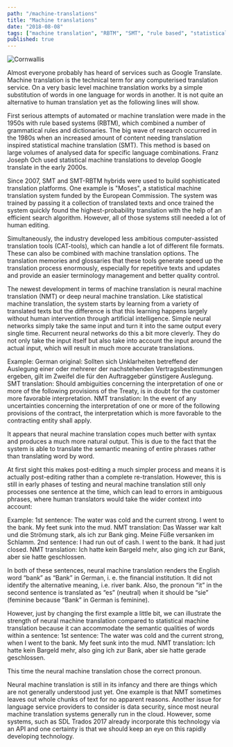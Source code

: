 ```yaml
---
path: "/machine-translations"
title: "Machine translations"
date: "2018-08-08"
tags: ["machine translation", "RBTM", "SMT", "rule based", "statistical machine translation"]
published: true
---
```

![Cornwallis](https://farm5.staticflickr.com/4074/35689778056_bc31f34a23_b.jpg)

Almost everyone probably has heard of services such as Google Translate. Machine translation is the technical term for any computerised translation service. On a very basic level machine translation works by a simple substitution of words in one language for words in another. It is not quite an alternative to human translation yet as the following lines will show.

First serious attempts of automated or machine translation were made in the 1950s with rule based systems (RBTM), which combined a number of grammatical rules and dictionaries. The big wave of research occurred in the 1980s when an increased amount of content needing translation inspired statistical machine translation (SMT). This method is based on large volumes of analysed data for specific language combinations. Franz Joseph Och used statistical machine translations to develop Google translate in the early 2000s.

Since 2007, SMT and SMT-RBTM hybrids were used to build sophisticated translation platforms. One example is "Moses", a statistical machine translation system funded by the European Commission. The system was trained by passing it a collection of translated texts and once trained the system quickly found the highest-probability translation with the help of an efficient search algorithm. However, all of those systems still needed a lot of human editing.

Simultaneously, the industry developed less ambitious computer-assisted translation tools (CAT-tools), which can handle a lot of different file formats. These can also be combined with machine translation options. The translation memories and glossaries that these tools generate speed up the translation process enormously, especially for repetitive texts and updates and provide an easier terminology management and better quality control. 

The newest development in terms of machine translation is neural machine translation (NMT) or deep neural machine translation. Like statistical machine translation, the system starts by learning from a variety of translated texts but the difference is that this learning happens largely without human intervention through artificial intelligence. Simple neural networks simply take the same input and turn it into the same output every single time. Recurrent neural networks do this a bit more cleverly. They do not only take the input itself but also take into account the input around the actual input, which will result in much more accurate translations.

Example:
German original: Sollten sich Unklarheiten betreffend der Auslegung einer oder mehrerer der nachstehenden Vertragsbestimmungen ergeben, gilt im Zweifel die für den Auftraggeber günstigere Auslegung. 
SMT translation: Should ambiguities concerning the interpretation of one or more of the following provisions of the Treaty, is in doubt for the customer more favorable interpretation. 
NMT translation: In the event of any uncertainties concerning the interpretation of one or more of the following provisions of the contract, the interpretation which is more favorable to the contracting entity shall apply.

It appears that neural machine translation copes much better with syntax and produces a much more natural output. This is due to the fact that the system is able to translate the semantic meaning of entire phrases rather than translating word by word.

At first sight this makes post-editing a much simpler process and means it is actually post-editing rather than a complete re-translation. However, this is still in early phases of testing and neural machine translation still only processes one sentence at the time, which can lead to errors in ambiguous phrases, where human translators would take the wider context into account:

Example:
1st sentence: The water was cold and the current strong. I went to the bank. My feet sunk into the mud. 
NMT translation: Das Wasser war kalt und die Strömung stark, als ich zur Bank ging. Meine Füße versanken im Schlamm.
2nd sentence: I had run out of cash. I went to the bank. It had just closed. 
NMT translation: Ich hatte kein Bargeld mehr, also ging ich zur Bank, aber sie hatte geschlossen.

In both of these sentences, neural machine translation renders the English word “bank” as “Bank” in  German, i. e. the financial institution. It did not identify the alternative meaning, i.e. river bank. Also, the pronoun “it” in the second sentence is translated as “es” (neutral) when it should be “sie” (feminine because “Bank” in German is feminine).

However, just by changing the first example a little bit, we can illustrate the strength of neural machine translation compared to statistical machine translation because it can accommodate the semantic qualities of words within a sentence:
1st sentence: The water was cold and the current strong, when I went to the bank. My feet sunk into the mud. 
NMT translation: Ich hatte kein Bargeld mehr, also ging ich zur Bank, aber sie hatte gerade geschlossen.

This time the neural machine translation chose the correct pronoun.

Neural machine translation is still in its infancy and there are things which are not generally understood just yet. One example is that NMT sometimes leaves out whole chunks of text for no apparent reasons. Another issue for language service providers to consider is data security, since most neural machine translation systems generally run in the cloud. However, some systems, such as SDL Trados 2017 already incorporate this technology via an API and one certainty is that we should keep an eye on this rapidly developing technology.